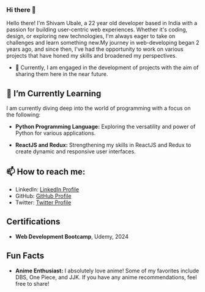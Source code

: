 ### Hi there 👋

Hello there! I'm Shivam Ubale, a 22 year old developer based in India with a passion for building user-centric web experiences. Whether it's coding, design, or exploring new technologies, I'm always eager to take on challenges and learn something new.My journey in web-developing began 2 years ago, and since then, I've had the opportunity to work on various projects that have honed my skills and broadened my perspectives.  
- 🔭 Currently, I am engaged in the development of projects with the aim of sharing them here in the near future.

 ## 🌱 I’m Currently Learning
I am currently diving deep into the world of programming with a focus on the following:

- **Python Programming Language:** Exploring the versatility and power of Python for various applications.

- **ReactJS and Redux:** Strengthening my skills in ReactJS and Redux to create dynamic and responsive user interfaces.
  

## 📫 How to reach me:
- LinkedIn: [LinkedIn Profile](https://www.linkedin.com/in/shivam-ubale-674267252/)
- GitHub: [GitHub Profile](https://github.com/ShivamUbale)
- Twitter: [Twitter Profile](https://twitter.com/ShivamUbale2)

## Certifications
- **Web Development Bootcamp**, Udemy, 2024


## Fun Facts
- **Anime Enthusiast:** I absolutely love anime! Some of my favorites include DBS, One Piece, and JJK. If you have any anime recommendations, feel free to share!
